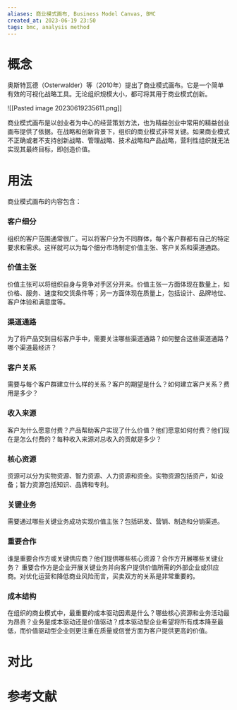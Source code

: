 ```yaml
---
aliases: 商业模式画布, Business Model Canvas, BMC
created_at: 2023-06-19 23:50
tags: bmc, analysis method
---
```


# 概念

奥斯特瓦德（Osterwalder）等（2010年）提出了商业模式画布。它是一个简单有效的可视化战略工具。无论组织规模大小，都可将其用于商业模式创新。

![[Pasted image 20230619235611.png]]

商业模式画布是以创业者为中心的经营策划方法，也为精益创业中常用的精益创业画布提供了依据。在战略和创新背景下，组织的商业模式非常关键。如果商业模式不正确或者不支持创新战略、管理战略、技术战略和产品战略，营利性组织就无法实现其最终目标，即创造价值。


# 用法

商业模式画布的内容包含：

### 客户细分

组织的客户范围通常很广。可以将客户分为不同群体，每个客户群都有自己的特定要求和需求。这样就可以为每个细分市场制定价值主张、客户关系和渠道通路。

### 价值主张

价值主张可以将组织自身与竞争对手区分开来。价值主张一方面体现在数量上，如价格、服务、速度和交货条件等；另一方面体现在质量上，包括设计、品牌地位、客户体验和满意度等。

### 渠道通路

为了将产品交到目标客户手中，需要关注哪些渠道通路？如何整合这些渠道通路？哪个渠道最经济？

### 客户关系

需要与每个客户群建立什么样的关系？客户的期望是什么？如何建立客户关系？费用是多少？

### 收入来源

客户为什么愿意付费？产品帮助客户实现了什么价值？他们愿意如何付费？他们现在是怎么付费的？每种收入来源对总收入的贡献是多少？

### 核心资源

资源可以分为实物资源、智力资源、人力资源和资金。实物资源包括资产，如设备；智力资源包括知识、品牌和专利。

### 关键业务

需要通过哪些关键业务成功实现价值主张？包括研发、营销、制造和分销渠道。

### 重要合作

谁是重要合作方或关键供应商？他们提供哪些核心资源？合作方开展哪些关键业务？
重要合作方是企业开展关键业务并向客户提供价值所需的外部企业或供应商。对优化运营和降低商业风险而言，买卖双方的关系是非常重要的。

### 成本结构

在组织的商业模式中，最重要的成本驱动因素是什么？哪些核心资源和业务活动最为昂贵？业务是成本驱动还是价值驱动？成本驱动型企业希望将所有成本降至最低，而价值驱动型企业则更注重在质量或信誉方面为客户提供更高的价值。






# 对比



# 参考文献

